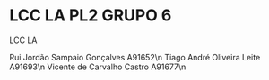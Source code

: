 # LCC LA PL2 GRUPO 6

LCC LA 

Rui Jordão Sampaio Gonçalves   A91652\n
Tiago André Oliveira Leite     A91693\n
Vicente de Carvalho Castro     A91677\n
